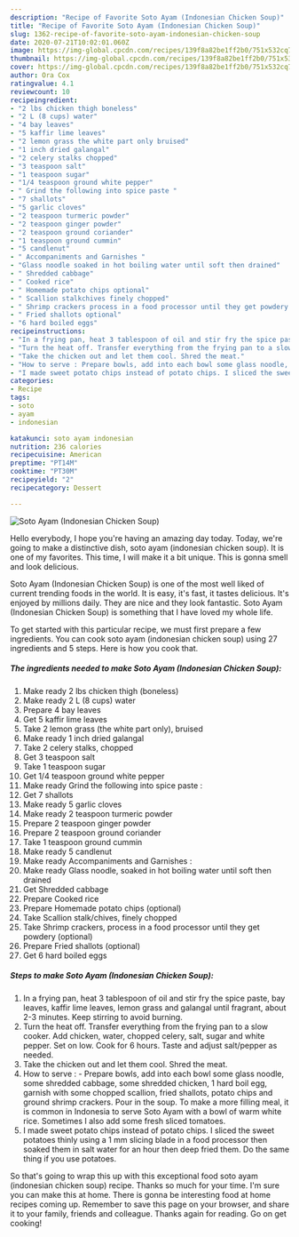 ```yaml
---
description: "Recipe of Favorite Soto Ayam (Indonesian Chicken Soup)"
title: "Recipe of Favorite Soto Ayam (Indonesian Chicken Soup)"
slug: 1362-recipe-of-favorite-soto-ayam-indonesian-chicken-soup
date: 2020-07-21T10:02:01.060Z
image: https://img-global.cpcdn.com/recipes/139f8a82be1ff2b0/751x532cq70/soto-ayam-indonesian-chicken-soup-recipe-main-photo.jpg
thumbnail: https://img-global.cpcdn.com/recipes/139f8a82be1ff2b0/751x532cq70/soto-ayam-indonesian-chicken-soup-recipe-main-photo.jpg
cover: https://img-global.cpcdn.com/recipes/139f8a82be1ff2b0/751x532cq70/soto-ayam-indonesian-chicken-soup-recipe-main-photo.jpg
author: Ora Cox
ratingvalue: 4.1
reviewcount: 10
recipeingredient:
- "2 lbs chicken thigh boneless"
- "2 L (8 cups) water"
- "4 bay leaves"
- "5 kaffir lime leaves"
- "2 lemon grass the white part only bruised"
- "1 inch dried galangal"
- "2 celery stalks chopped"
- "3 teaspoon salt"
- "1 teaspoon sugar"
- "1/4 teaspoon ground white pepper"
- " Grind the following into spice paste "
- "7 shallots"
- "5 garlic cloves"
- "2 teaspoon turmeric powder"
- "2 teaspoon ginger powder"
- "2 teaspoon ground coriander"
- "1 teaspoon ground cummin"
- "5 candlenut"
- " Accompaniments and Garnishes "
- "Glass noodle soaked in hot boiling water until soft then drained"
- " Shredded cabbage"
- " Cooked rice"
- " Homemade potato chips optional"
- " Scallion stalkchives finely chopped"
- " Shrimp crackers process in a food processor until they get powdery optional"
- " Fried shallots optional"
- "6 hard boiled eggs"
recipeinstructions:
- "In a frying pan, heat 3 tablespoon of oil and stir fry the spice paste, bay leaves, kaffir lime leaves, lemon grass and galangal until fragrant, about 2-3 minutes. Keep stirring to avoid burning."
- "Turn the heat off. Transfer everything from the frying pan to a slow cooker. Add chicken, water, chopped celery, salt, sugar and white pepper. Set on low. Cook for 6 hours. Taste and adjust salt/pepper as needed."
- "Take the chicken out and let them cool. Shred the meat."
- "How to serve : Prepare bowls, add into each bowl some glass noodle, some shredded cabbage, some shredded chicken, 1 hard boil egg, garnish with some chopped scallion, fried shallots, potato chips and ground shrimp crackers. Pour in the soup. To make a more filling meal, it is common in Indonesia to serve Soto Ayam with a bowl of warm white rice. Sometimes I also add some fresh sliced tomatoes."
- "I made sweet potato chips instead of potato chips. I sliced the sweet potatoes thinly using a 1 mm slicing blade in a food processor then soaked them in salt water for an hour then deep fried them. Do the same thing if you use potatoes."
categories:
- Recipe
tags:
- soto
- ayam
- indonesian

katakunci: soto ayam indonesian 
nutrition: 236 calories
recipecuisine: American
preptime: "PT14M"
cooktime: "PT30M"
recipeyield: "2"
recipecategory: Dessert

---
```



![Soto Ayam (Indonesian Chicken Soup)](https://img-global.cpcdn.com/recipes/139f8a82be1ff2b0/751x532cq70/soto-ayam-indonesian-chicken-soup-recipe-main-photo.jpg)

Hello everybody, I hope you're having an amazing day today. Today, we're going to make a distinctive dish, soto ayam (indonesian chicken soup). It is one of my favorites. This time, I will make it a bit unique. This is gonna smell and look delicious.

Soto Ayam (Indonesian Chicken Soup) is one of the most well liked of current trending foods in the world. It is easy, it's fast, it tastes delicious. It's enjoyed by millions daily. They are nice and they look fantastic. Soto Ayam (Indonesian Chicken Soup) is something that I have loved my whole life.




To get started with this particular recipe, we must first prepare a few ingredients. You can cook soto ayam (indonesian chicken soup) using 27 ingredients and 5 steps. Here is how you cook that.

<!--inarticleads1-->

##### The ingredients needed to make Soto Ayam (Indonesian Chicken Soup):

1. Make ready 2 lbs chicken thigh (boneless)
1. Make ready 2 L (8 cups) water
1. Prepare 4 bay leaves
1. Get 5 kaffir lime leaves
1. Take 2 lemon grass (the white part only), bruised
1. Make ready 1 inch dried galangal
1. Take 2 celery stalks, chopped
1. Get 3 teaspoon salt
1. Take 1 teaspoon sugar
1. Get 1/4 teaspoon ground white pepper
1. Make ready  Grind the following into spice paste :
1. Get 7 shallots
1. Make ready 5 garlic cloves
1. Make ready 2 teaspoon turmeric powder
1. Prepare 2 teaspoon ginger powder
1. Prepare 2 teaspoon ground coriander
1. Take 1 teaspoon ground cummin
1. Make ready 5 candlenut
1. Make ready  Accompaniments and Garnishes :
1. Make ready Glass noodle, soaked in hot boiling water until soft then drained
1. Get  Shredded cabbage
1. Prepare  Cooked rice
1. Prepare  Homemade potato chips (optional)
1. Take  Scallion stalk/chives, finely chopped
1. Take  Shrimp crackers, process in a food processor until they get powdery (optional)
1. Prepare  Fried shallots (optional)
1. Get 6 hard boiled eggs




<!--inarticleads2-->

##### Steps to make Soto Ayam (Indonesian Chicken Soup):

1. In a frying pan, heat 3 tablespoon of oil and stir fry the spice paste, bay leaves, kaffir lime leaves, lemon grass and galangal until fragrant, about 2-3 minutes. Keep stirring to avoid burning.
1. Turn the heat off. Transfer everything from the frying pan to a slow cooker. Add chicken, water, chopped celery, salt, sugar and white pepper. Set on low. Cook for 6 hours. Taste and adjust salt/pepper as needed.
1. Take the chicken out and let them cool. Shred the meat.
1. How to serve : - Prepare bowls, add into each bowl some glass noodle, some shredded cabbage, some shredded chicken, 1 hard boil egg, garnish with some chopped scallion, fried shallots, potato chips and ground shrimp crackers. Pour in the soup. To make a more filling meal, it is common in Indonesia to serve Soto Ayam with a bowl of warm white rice. Sometimes I also add some fresh sliced tomatoes.
1. I made sweet potato chips instead of potato chips. I sliced the sweet potatoes thinly using a 1 mm slicing blade in a food processor then soaked them in salt water for an hour then deep fried them. Do the same thing if you use potatoes.




So that's going to wrap this up with this exceptional food soto ayam (indonesian chicken soup) recipe. Thanks so much for your time. I'm sure you can make this at home. There is gonna be interesting food at home recipes coming up. Remember to save this page on your browser, and share it to your family, friends and colleague. Thanks again for reading. Go on get cooking!
